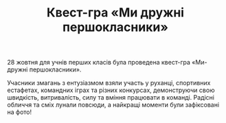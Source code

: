 ﻿---
title: Квест-гра «Ми дружні першокласники»
---

28 жовтня для учнів перших класів була проведена квест-гра «Ми-дружні першокласники».

Учасники змагань з ентузіазмом взяли участь у руханці, спортивних естафетах, командних іграх та різних конкурсах, демонструючи свою швидкість, витривалість, силу та вміння працювати в команді. Радісні обличчя та сміх лунали повсюди, а найкращі моменти були зафіксовані на фото!

<slideshow />